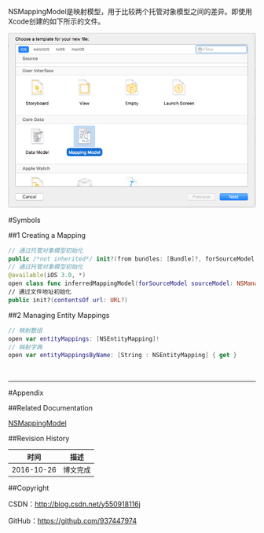 NSMappingModel是映射模型，用于比较两个托管对象模型之间的差异。即使用Xcode创建的如下所示的文件。

![](https://raw.githubusercontent.com/937447974/Blog/master/Resources/2016102601.png)

#Symbols

##1 Creating a Mapping

```swift
// 通过托管对象模型初始化
public /*not inherited*/ init?(from bundles: [Bundle]?, forSourceModel sourceModel: NSManagedObjectModel?, destinationModel: NSManagedObjectModel?)
// 通过托管对象模型初始化
@available(iOS 3.0, *)
open class func inferredMappingModel(forSourceModel sourceModel: NSManagedObjectModel, destinationModel: NSManagedObjectModel) throws -> NSMappingModel
// 通过文件地址初始化
public init?(contentsOf url: URL?)
```

##2 Managing Entity Mappings

```swift
// 映射数组
open var entityMappings: [NSEntityMapping]!
// 映射字典
open var entityMappingsByName: [String : NSEntityMapping] { get }
```

&#160;

----------

#Appendix

##Related Documentation

[NSMappingModel](https://developer.apple.com/reference/coredata/nsmappingmodel)

##Revision History

| 时间 | 描述 |
| ---- | ---- |
| 2016-10-26 | 博文完成 |

##Copyright

CSDN：http://blog.csdn.net/y550918116j

GitHub：https://github.com/937447974